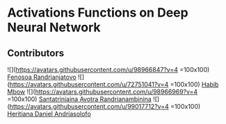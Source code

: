 # Activations Functions on Deep Neural Network



## Contributors
![](https://avatars.githubusercontent.com/u/98966847?v=4 =100x100) [Fenosoa Randrianjatovo](https://github.com/FenosoaRandrianjatovo)
![](https://avatars.githubusercontent.com/u/72751041?v=4 =100x100) [Habib Mbow](https://github.com/HabibMbow94)
![](https://avatars.githubusercontent.com/u/98966969?v=4 =100x100) [Santatriniaina Avotra Randrianambinina](https://github.com/AvotraRan)
![](https://avatars.githubusercontent.com/u/99017712?v=4 =100x100) [Heritiana Daniel Andriasolofo](https://github.com/heritiana-aimsammi-sn2022)
